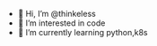 - 👋 Hi, I’m @thinkeless
- 👀 I’m interested in code
- 🌱 I’m currently learning python,k8s
<!---
thinkeless/thinkeless is a ✨ special ✨ repository because its `README.md` (this file) appears on your GitHub profile.
You can click the Preview link to take a look at your changes.
--->
